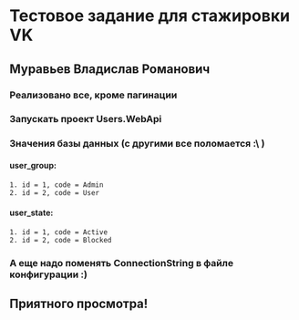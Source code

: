 # Тестовое задание для стажировки VK
## Муравьев Владислав Романович
### Реализовано все, кроме пагинации
### Запускать проект Users.WebApi
### Значения базы данных (c другими все поломается :\ )
 #### user_group:
    1. id = 1, code = Admin
    2. id = 2, code = User
 #### user_state:
    1. id = 1, code = Active
    2. id = 2, code = Blocked
### А еще надо поменять ConnectionString в файле конфигурации :)
## Приятного просмотра!

